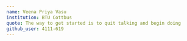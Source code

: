 ```yaml
---
name: Veena Priya Vasu
institution: BTU Cottbus
quote: The way to get started is to quit talking and begin doing
github_user: 4111-619
---
```

